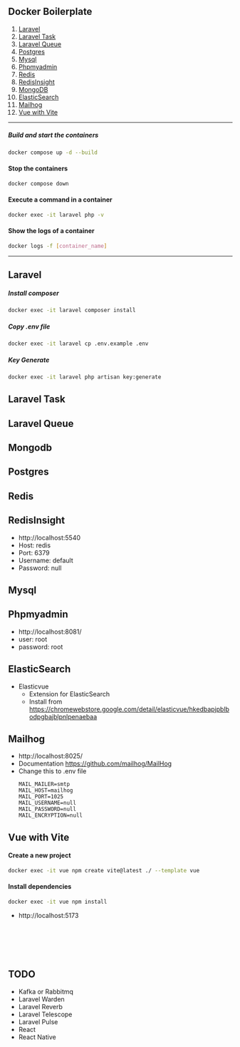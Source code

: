 

## Docker Boilerplate

1. [Laravel](#laravel)
2. [Laravel Task](#laravel-task)
3. [Laravel Queue](#laravel-queue)
4. [Postgres](#postgres)
5. [Mysql](#mysql)
6. [Phpmyadmin](#phpmyadmin)
7. [Redis](#redis)
8. [RedisInsight](#redisinsight)
9. [MongoDB](#mongodb)
10. [ElasticSearch](#elasticsearch)
11. [Mailhog](#mailhog)
12. [Vue with Vite](#vue-with-vite)

---------------------------------------------

##### Build and start the containers
```bash
docker compose up -d --build
```

#### Stop the containers
```bash
docker compose down
```

#### Execute a command in a container
```bash
docker exec -it laravel php -v
```

#### Show the logs of a container
```bash
docker logs -f [container_name]
```

---------------------------------------------

## Laravel

##### Install composer
```bash
docker exec -it laravel composer install
```

##### Copy .env file
```bash
docker exec -it laravel cp .env.example .env
```

##### Key Generate
```bash
docker exec -it laravel php artisan key:generate
```

## Laravel Task

## Laravel Queue

## Mongodb

## Postgres

## Redis

## RedisInsight
- http://localhost:5540
- Host: redis
- Port: 6379
- Username: default
- Password: null

## Mysql

## Phpmyadmin
- http://localhost:8081/
- user: root
- password: root

## ElasticSearch

- Elasticvue
  - Extension for ElasticSearch
  - Install from https://chromewebstore.google.com/detail/elasticvue/hkedbapjpblbodpgbajblpnlpenaebaa


## Mailhog
- http://localhost:8025/
- Documentation https://github.com/mailhog/MailHog
- Change this to .env file
  ```env
  MAIL_MAILER=smtp
  MAIL_HOST=mailhog
  MAIL_PORT=1025
  MAIL_USERNAME=null
  MAIL_PASSWORD=null
  MAIL_ENCRYPTION=null
  ```
  
## Vue with Vite

#### Create a new project
```bash
docker exec -it vue npm create vite@latest ./ --template vue
```

#### Install dependencies
```bash
docker exec -it vue npm install
```

-  http://localhost:5173

<br>
<br>
<br>
<br>

## TODO
- Kafka or Rabbitmq
- Laravel Warden
- Laravel Reverb
- Laravel Telescope
- Laravel Pulse
- React
- React Native

